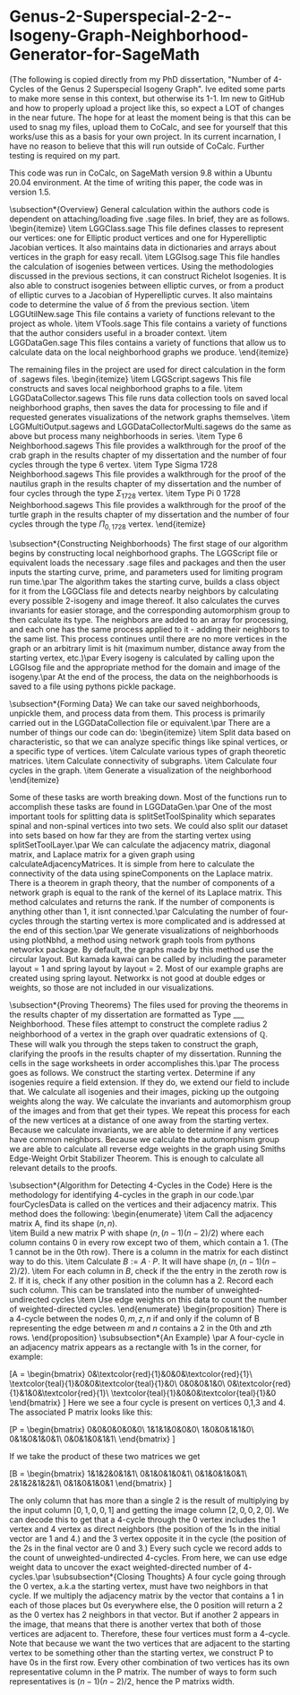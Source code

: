 # Genus-2-Superspecial-2-2--Isogeny-Graph-Neighborhood-Generator-for-SageMath
(The following is copied directly from my PhD dissertation, "Number of 4-Cycles of the Genus 2 Superspecial Isogeny Graph".  Ive edited some parts to make more sense in this context, but otherwise its 1-1.  Im new to GitHub and how to properly upload a project like this, so expect a LOT of changes in the near future.  The hope for at least the moment being is that this can be used to snag my files, upload them to CoCalc, and see for yourself that this works/use this as a basis for your own project.  In its current incarnation, I have no reason to believe that this will run outside of CoCalc.  Further testing is required on my part.

This code was run in CoCalc, on SageMath version 9.8 within a Ubuntu 20.04 environment.  At the time of writing this paper, the code was in version 1.5.

\subsection*{Overview}
General calculation within the authors code is dependent on attaching/loading five .sage files.  In brief, they are as follows.
\begin{itemize}
\item LGGClass.sage This file defines classes to represent our vertices: one for Elliptic product vertices and one for Hyperelliptic Jacobian vertices.  It also maintains data in dictionaries and arrays about vertices in the graph for easy recall.
\item LGGIsog.sage  This file handles the calculation of isogenies between vertices.  Using the methodologies discussed in the previous sections, it can construct Richelot Isogenies.  It is also able to construct isogenies between elliptic curves, or from a product of elliptic curves to a Jacobian of Hyperelliptic curves.  It also maintains code to determine the value of $\delta$ from the previous section.
\item LGGUtilNew.sage This file contains a variety of functions relevant to the project as whole.
\item VTools.sage This file contains a variety of functions that the author considers useful in a broader context.
\item LGGDataGen.sage This files contains a variety of functions that allow us to calculate data on the local neighborhood graphs we produce.
\end{itemize}

The remaining files in the project are used for direct calculation in the form of .sagews files.
\begin{itemize}
\item LGGScript.sagews This file constructs and saves local neighborhood graphs to a file.
\item LGGDataCollector.sagews This file runs data collection tools on saved local neighborhood graphs, then saves the data for processing to file and if requested generates visualizations of the network graphs themselves.
\item LGGMultiOutput.sagews and LGGDataCollectorMulti.sagews do the same as above but process many neighborhoods in series.
\item Type 6 Neighborhood.sagews This file provides a walkthrough for the proof of the crab graph in the results chapter of my dissertation and the number of four cycles through the type 6 vertex.
\item Type Sigma 1728 Neighborhood.sagews This file provides a walkthrough for the proof of the nautilus graph in the results chapter of my dissertation and the number of four cycles through the type $\Sigma_{1728}$ vertex.
\item Type Pi 0 1728 Neighborhood.sagews This file provides a walkthrough for the proof of the turtle graph in the results chapter of my dissertation and the number of four cycles through the type $\Pi_{0,1728}$ vertex.
\end{itemize}

\subsection*{Constructing Neighborhoods}
The first stage of our algorithm begins by constructing local neighborhood graphs.  The LGGScript file or equivalent loads the necessary .sage files and packages and then the user inputs the starting curve, prime, and parameters used for limiting program run time.\par
The algorithm takes the starting curve, builds a class object for it from the LGGClass file and detects nearby neighbors by calculating every possible $2$-isogeny and image thereof.  It also calculates the curves invariants for easier storage, and the corresponding automorphism group to then calculate its type.  The neighbors are added to an array for processing, and each one has the same process applied to it - adding their neighbors to the same list.  This process continues until there are no more vertices in the graph or an arbitrary limit is hit (maximum number, distance away from the starting vertex, etc.)\par
Every isogeny is calculated by calling upon the LGGIsog file and the appropriate method for the domain and image of the isogeny.\par
At the end of the process, the data on the neighborhoods is saved to a file using pythons pickle package.

\subsection*{Forming Data}
We can take our saved neighborhoods, unpickle them, and process data from them.  This process is primarily carried out in the LGGDataCollection file or equivalent.\par
There are a number of things our code can do:
\begin{itemize}
\item Split data based on characteristic, so that we can analyze specific things like spinal vertices, or a specific type of vertices.
\item Calculate various types of graph theoretic matrices.
\item Calculate connectivity of subgraphs.
\item Calculate four cycles in the graph.
\item Generate a visualization of the neighborhood
\end{itemize}

Some of these tasks are worth breaking down.  Most of the functions run to accomplish these tasks are found in LGGDataGen.\par
One of the most important tools for splitting data is splitSetToolSpinality which separates spinal and non-spinal vertices into two sets.  We could also split our dataset into sets based on how far they are from the starting vertex using splitSetToolLayer.\par
We can calculate the adjacency matrix, diagonal matrix, and Laplace matrix for a given graph using calculateAdjacencyMatrices.  It is simple from here to calculate the connectivity of the data using spineComponents on the Laplace matrix.  There is a theorem in graph theory, that the number of components of a network graph is equal to the rank of the kernel of its Laplace matrix.  This method calculates and returns the rank.  If the number of components is anything other than 1, it isnt connected.\par
Calculating the number of four-cycles through the starting vertex is more complicated and is addressed at the end of this section.\par
We generate visualizations of neighborhoods using plotNbhd, a method using network graph tools from pythons networkx package.  By default, the graphs made by this method use the circular layout.  But kamada kawai can be called by including the parameter layout = 1 and spring layout by layout = 2.  Most of our example graphs are created using spring layout.  Networkx is not good at double edges or weights, so those are not included in our visualizations.

\subsection*{Proving Theorems}
The files used for proving the theorems in the results chapter of my dissertation are formatted as Type \_\_\_ Neighborhood.  These files attempt to construct the complete radius 2 neighborhood of a vertex in the graph over quadratic extensions of $\mathbb{Q}$.
These will walk you through the steps taken to construct the graph, clarifying the proofs in the results chapter of my dissertation.  Running the cells in the sage worksheets in order accomplishes this.\par
The process goes as follows.  We construct the starting vertex.  Determine if any isogenies require a field extension.  If they do, we extend our field to include that.  We calculate all isogenies and their images, picking up the outgoing weights along the way.  We calculate the invariants and automorphism group of the images and from that get their types.  We repeat this process for each of the new vertices at a distance of one away from the starting vertex.  Because we calculate invariants, we are able to determine if any vertices have common neighbors.  Because we calculate the automorphism group we are able to calculate all reverse edge weights in the graph using Smiths Edge-Weight Orbit Stabilizer Theorem.  This is enough to calculate all relevant details to the proofs.


 \subsection*{Algorithm for Detecting $4$-Cycles in the Code}
 Here is the methodology for identifying $4$-cycles in the graph in our code.\par
 fourCyclesData is called on the vertices and their adjacency matrix. This method  does the following:
\begin{enumerate}
\item Call the adjacency matrix A, find its shape $(n,n).$  
\item Build a new matrix P with shape $(n,(n-1)(n-2)/2)$ where each column contains 0 in every row except two of them, which contain a 1.  (The 1 cannot be in the 0th row).  There is a column in the matrix for each distinct way to do this.
\item Calculate $B := A\cdot P.$  It will have shape $(n,(n-1)(n-2)/2)$.
\item For each column in $B,$ check if the the entry in the zeroth row is $2.$  If it is, check if any other position in the column has a $2.$  Record each such column.  This can be translated into the number of unweighted-undirected cycles
\item Use edge weights on this data to count the number of weighted-directed cycles.
\end{enumerate}
\begin{proposition}
There is a $4$-cycle between the nodes $0,m,z,n$ if and only if the column of B representing the edge between $m$ and $n$ contains a $2$ in the $0$th and $z$th rows.
\end{proposition}
\subsubsection*{An Example}
\par A four-cycle in an adjacency matrix appears as a rectangle with 1s in the corner, for example:

\[A =
\begin{bmatrix}
0&\textcolor{red}{1}&0&0&\textcolor{red}{1}\\
\textcolor{teal}{1}&0&0&\textcolor{teal}{1}&0\\
0&0&0&1&0\\
0&\textcolor{red}{1}&1&0&\textcolor{red}{1}\\
\textcolor{teal}{1}&0&0&\textcolor{teal}{1}&0
\end{bmatrix}
\]
Here we see a four cycle is present on vertices 0,1,3 and 4. The associated P matrix looks like this:

\[P =
\begin{bmatrix}
0&0&0&0&0&0\\
1&1&1&0&0&0\\
1&0&0&1&1&0\\
0&1&0&1&0&1\\
0&0&1&0&1&1\\
\end{bmatrix}
\]

If we take the product of these two matrices we get

\[B =
\begin{bmatrix}
1&1&2&0&1&1\\
0&1&0&1&0&1\\
0&1&0&1&0&1\\
2&1&2&1&2&1\\
0&1&0&1&0&1
\end{bmatrix}
\]

The only column that has more than a single $2$ is the result of multiplying by the input column $[0,1,0,0,1]$ and getting the image column $[2,0,0,2,0].$  We can decode this to get that a $4$-cycle through the $0$ vertex includes the $1$ vertex and $4$ vertex as direct neighbors (the position of the $1$s in the initial vector are $1$ and $4$.) and the $3$ vertex opposite it in the cycle (the position of the $2$s in the final vector are $0$ and $3$.)  Every such cycle we record adds to the count of unweighted-undirected $4$-cycles. From here, we can use edge weight data to uncover the exact weighted-directed number of $4$-cycles.\par
\subsubsection*{Closing Thoughts}
A four cycle going through the $0$ vertex, a.k.a the starting vertex, must have two neighbors in that cycle.  If we multiply the adjacency matrix by the vector that contains a $1$ in each of those places but $0$s everywhere else, the $0$ position will return a $2$ as the $0$ vertex has $2$ neighbors in that vector.  But if another $2$ appears in the image, that means that there is another vertex that both of those vertices are adjacent to.  Therefore, these four vertices must form a $4$-cycle.  Note that because we want the two vertices that are adjacent to the starting vertex to be something other than the starting vertex, we construct P to have 0s in the first row. Every other combination of two vertices has its own representative column in the P matrix. The number of ways to form such representatives is $(n-1)(n-2)/2$, hence the P matrixs width.
